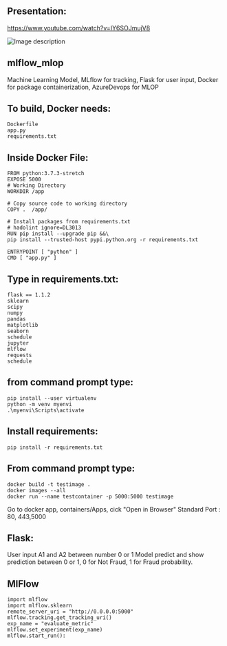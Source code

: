## Presentation:
https://www.youtube.com/watch?v=IY6SOJmujV8

![Image description](https://github.com/hennypurwadi/Machine_Learning_mlflow_azureml?raw=true)

## mlflow_mlop
Machine Learning Model, MLflow for tracking, Flask for user input, Docker for package containerization, AzureDevops for MLOP

## To build, Docker needs:
	Dockerfile
	app.py
	requirements.txt
	
## Inside Docker File:
    FROM python:3.7.3-stretch
    EXPOSE 5000
    # Working Directory
    WORKDIR /app
    
    # Copy source code to working directory
    COPY .  /app/
    
    # Install packages from requirements.txt
    # hadolint ignore=DL3013
    RUN pip install --upgrade pip &&\
    pip install --trusted-host pypi.python.org -r requirements.txt

    ENTRYPOINT [ "python" ] 
    CMD [ "app.py" ] 
	
## Type in requirements.txt:
    flask == 1.1.2
    sklearn
    scipy
    numpy
    pandas
    matplotlib
    seaborn
    schedule
    jupyter
    mlflow
    requests
    schedule

## from command prompt type:

	pip install --user virtualenv
	python -m venv myenvi
	.\myenvi\Scripts\activate

## Install requirements:
	pip install -r requirements.txt
  
## From command prompt type:
	docker build -t testimage .
	docker images --all
	docker run --name testcontainer -p 5000:5000 testimage

Go to docker app, containers/Apps, cick "Open in Browser"
Standard Port : 80, 443,5000  
	
## Flask:
User input A1 and A2 between number 0 or 1
Model predict and show prediction between 0 or 1, 0 for Not Fraud, 1 for Fraud probability.	

## MlFlow
	import mlflow
	import mlflow.sklearn
	remote_server_uri = "http://0.0.0.0:5000"
	mlflow.tracking.get_tracking_uri()
	exp_name = "evaluate_metric"
	mlflow.set_experiment(exp_name)
	mlflow.start_run():
     	
